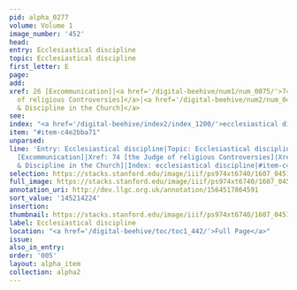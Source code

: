 ```yaml
---
pid: alpha_0277
volume: Volume 1
image_number: '452'
head:
entry: Ecclesiastical discipline
topic: Ecclesiastical discipline
first_letter: E
page:
add:
xref: 26 [Excommunication]|<a href='/digital-beehive/num1/num_0075/'>74 [the Judge
  of religious Controversies]</a>|<a href='/digital-beehive/num2/num_0493/'>402 [Order
  & Discipline in the Church]</a>
see:
index: "<a href='/digital-beehive/index2/index_1200/'>ecclesiastical discipline</a>"
item: "#item-c4e2bba71"
unparsed:
line: 'Entry: Ecclesiastical discipline|Topic: Ecclesiastical discipline|Xref: 26
  [Excommunication]|Xref: 74 [the Judge of religious Controversies]|Xref: 402 [Order
  & Discipline in the Church]|Index: ecclesiastical discipline|#item-c4e2bba71'
selection: https://stacks.stanford.edu/image/iiif/ps974xt6740/1607_0451/819,4224,2929,888/full/0/default.jpg
full_image: https://stacks.stanford.edu/image/iiif/ps974xt6740/1607_0451/full/full/0/default.jpg
annotation_uri: http://dev.llgc.org.uk/annotation/1564517864591
sort_value: '145214224'
insertion:
thumbnail: https://stacks.stanford.edu/image/iiif/ps974xt6740/1607_0451/819,4224,600,180/250,/0/default.jpg
label: Ecclesiastical discipline
location: "<a href='/digital-beehive/toc/toc1_442/'>Full Page</a>"
issue:
also_in_entry:
order: '005'
layout: alpha_item
collection: alpha2
---
```

